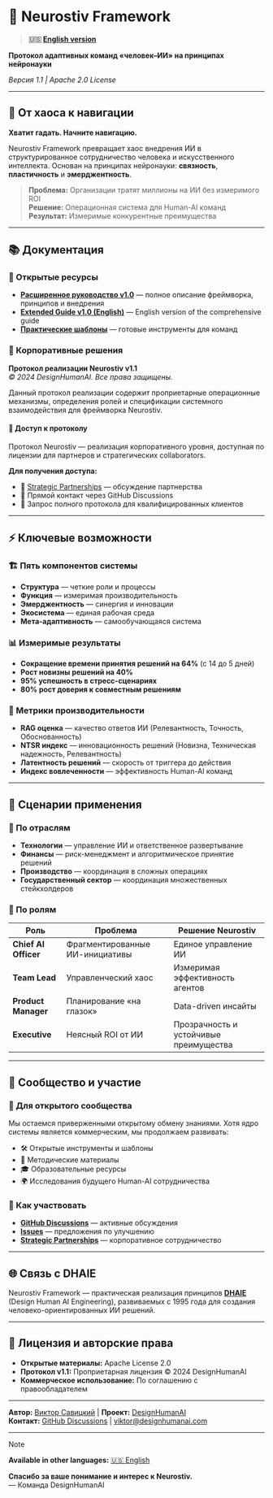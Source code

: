 # 🧠 Neurostiv Framework

> **🇺🇸 [English version](README.en.md)**

**Протокол адаптивных команд «человек–ИИ» на принципах нейронауки**

*Версия 1.1 | Apache 2.0 License*

---

## 🎯 От хаоса к навигации

**Хватит гадать. Начните навигацию.**

Neurostiv Framework превращает хаос внедрения ИИ в структурированное сотрудничество человека и искусственного интеллекта. Основан на принципах нейронауки: **связность**, **пластичность** и **эмерджентность**.

> **Проблема:** Организации тратят миллионы на ИИ без измеримого ROI  
> **Решение:** Операционная система для Human-AI команд  
> **Результат:** Измеримые конкурентные преимущества

---

## 📚 Документация

### 📖 Открытые ресурсы
- **[Расширенное руководство v1.0](docs/extended-guide-v1.0.md)** — полное описание фреймворка, принципов и внедрения
- **[Extended Guide v1.0 (English)](docs/extended-guide-v1.0.en.md)** — English version of the comprehensive guide
- **[Практические шаблоны](templates/)** — готовые инструменты для команд

### 🔐 Корпоративные решения

**Протокол реализации Neurostiv v1.1**  
*© 2024 DesignHumanAI. Все права защищены.*

Данный протокол реализации содержит проприетарные операционные механизмы, определения ролей и спецификации системного взаимодействия для фреймворка Neurostiv.

#### 🤝 Доступ к протоколу
Протокол Neurostiv — реализация корпоративного уровня, доступная по лицензии для партнеров и стратегических collaborators.

**Для получения доступа:**
- 💼 [Strategic Partnerships](https://github.com/designhumanai/neurostiv-framework/blob/main/docs/PARTNERSHIP_v1.0.md) — обсуждение партнерства  
- 📧 Прямой контакт через GitHub Discussions
- 🎯 Запрос полного протокола для квалифицированных клиентов

---

## ⚡ Ключевые возможности

### 🏗️ Пять компонентов системы
- **Структура** — четкие роли и процессы
- **Функция** — измеримая производительность  
- **Эмерджентность** — синергия и инновации
- **Экосистема** — единая рабочая среда
- **Мета-адаптивность** — самообучающаяся система

### 📊 Измеримые результаты
- **Сокращение времени принятия решений на 64%** (с 14 до 5 дней)
- **Рост новизны решений на 40%**
- **95% успешность в стресс-сценариях**
- **80% рост доверия к совместным решениям**

### 🎯 Метрики производительности
- **RAG оценка** — качество ответов ИИ (Релевантность, Точность, Обоснованность)
- **NTSR индекс** — инновационность решений (Новизна, Техническая надежность, Релевантность)
- **Латентность решений** — скорость от триггера до действия
- **Индекс вовлеченности** — эффективность Human-AI команд

---

## 🚀 Сценарии применения

### 🏢 По отраслям
- **Технологии** — управление ИИ и ответственное развертывание
- **Финансы** — риск-менеджмент и алгоритмическое принятие решений  
- **Производство** — координация в сложных операциях
- **Государственный сектор** — координация множественных стейкхолдеров

### 👥 По ролям
| Роль | Проблема | Решение Neurostiv |
|------|----------|-------------------|
| **Chief AI Officer** | Фрагментированные ИИ-инициативы | Единое управление ИИ |
| **Team Lead** | Управленческий хаос | Измеримая эффективность агентов |
| **Product Manager** | Планирование «на глазок» | Data-driven инсайты |
| **Executive** | Неясный ROI от ИИ | Прозрачность и устойчивые преимущества |

---

## 🤝 Сообщество и участие

### 📢 Для открытого сообщества
Мы остаемся приверженными открытому обмену знаниями. Хотя ядро системы является коммерческим, мы продолжаем развивать:
- 🛠️ Открытые инструменты и шаблоны
- 📖 Методические материалы  
- 🎓 Образовательные ресурсы
- 🌍 Исследования будущего Human-AI сотрудничества

### 🔗 Как участвовать
- **[GitHub Discussions](https://github.com/designhumanai/neurostiv-framework/discussions)** — активные обсуждения
- **[Issues](https://github.com/designhumanai/neurostiv-framework/issues)** — предложения по улучшению
- **[Strategic Partnerships](https://github.com/designhumanai/neurostiv-framework/discussions/categories/strategic-partnerships)** — корпоративное сотрудничество

---

## 🌐 Связь с DHAIE

Neurostiv Framework — практическая реализация принципов **[DHAIE](https://github.com/designhumanai/design-human-ai)** (Design Human AI Engineering), развиваемых с 1995 года для создания человеко-ориентированных ИИ решений.

---

## 📄 Лицензия и авторские права

- **Открытые материалы:** Apache License 2.0
- **Протокол v1.1:** Проприетарная лицензия © 2024 DesignHumanAI
- **Коммерческое использование:** По соглашению с правообладателем

---

**Автор:** [Виктор Савицкий](https://github.com/designhumanai) | **Проект:** [DesignHumanAI](https://designhumanai.com)  
**Контакт:** [GitHub Discussions](https://github.com/designhumanai/neurostiv-framework/discussions) | [viktor@designhumanai.com](mailto:viktor@designhumanai.com)

---

> [!NOTE]
> **Available in other languages:** [🇺🇸 English](README.en.md)

**Спасибо за ваше понимание и интерес к Neurostiv.**  
— Команда DesignHumanAI

